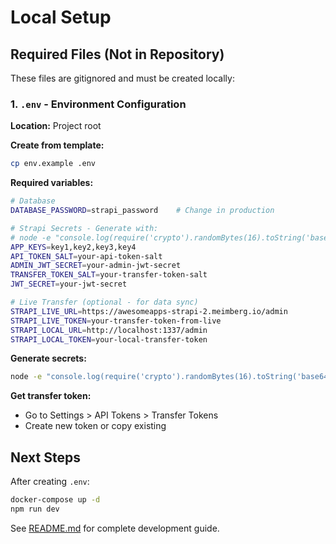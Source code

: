 # Local Setup

## Required Files (Not in Repository)

These files are gitignored and must be created locally:

### 1. `.env` - Environment Configuration

**Location:** Project root

**Create from template:**
```bash
cp env.example .env
```

**Required variables:**

```bash
# Database
DATABASE_PASSWORD=strapi_password    # Change in production

# Strapi Secrets - Generate with:
# node -e "console.log(require('crypto').randomBytes(16).toString('base64'))"
APP_KEYS=key1,key2,key3,key4
API_TOKEN_SALT=your-api-token-salt
ADMIN_JWT_SECRET=your-admin-jwt-secret
TRANSFER_TOKEN_SALT=your-transfer-token-salt
JWT_SECRET=your-jwt-secret

# Live Transfer (optional - for data sync)
STRAPI_LIVE_URL=https://awesomeapps-strapi-2.meimberg.io/admin
STRAPI_LIVE_TOKEN=your-transfer-token-from-live
STRAPI_LOCAL_URL=http://localhost:1337/admin
STRAPI_LOCAL_TOKEN=your-local-transfer-token
```

**Generate secrets:**
```bash
node -e "console.log(require('crypto').randomBytes(16).toString('base64'))"
```

**Get transfer token:**
- Go to Settings > API Tokens > Transfer Tokens
- Create new token or copy existing

## Next Steps

After creating `.env`:

```bash
docker-compose up -d
npm run dev
```

See [README.md](README.md) for complete development guide.

